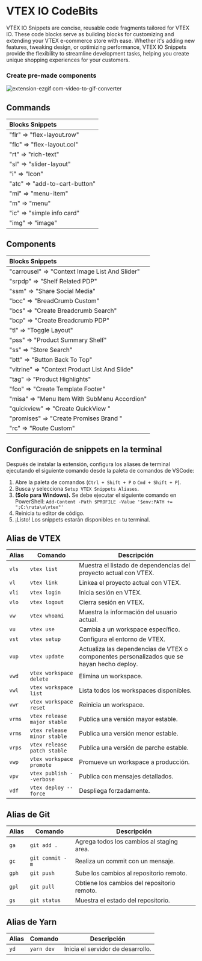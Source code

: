 # VTEX IO CodeBits

VTEX IO Snippets are concise, reusable code fragments tailored for VTEX IO. These code blocks serve as building blocks for customizing and extending your VTEX e-commerce store with ease. Whether it's adding new features, tweaking design, or optimizing performance, VTEX IO Snippets provide the flexibility to streamline development tasks, helping you create unique shopping experiences for your customers.

### Create pre-made components

![extension-ezgif com-video-to-gif-converter](https://github.com/xGinDev/vtex-snippets/assets/57797652/f5e295d9-456f-4f02-b98f-2fd9b65f9970)

## Commands

| Blocks Snippets               |
| :---------------------------- |
| "flr" => "flex-layout.row"    |
| "flc" => "flex-layout.col"    |
| "rt" => "rich-text"           |
| "sl" => "slider-layout"       |
| "i" => "Icon"                 |
| "atc" => "add-to-cart-button" |
| "mi" => "menu-item"           |
| "m" => "menu"                 |
| "ic" => "simple info card"    |
| "img" => "image"              |

## Components

| Blocks Snippets                                |
| :--------------------------------------------- |
| "carrousel" => "Context Image List And Slider" |
| "srpdp" => "Shelf Related PDP"                 |
| "ssm" => "Share Social Media"                  |
| "bcc" => "BreadCrumb Custom"                   |
| "bcs" => "Create Breadcrumb Search"            |
| "bcp" => "Create Breadcrumb PDP"               |
| "tl" => "Toggle Layout"                        |
| "pss" => "Product Summary Shelf"               |
| "ss" => "Store Search"                         |
| "btt" => "Button Back To Top"                  |
| "vitrine" => "Context Product List And Slide"  |
| "tag" => "Product Highlights"                  |
| "foo" => "Create Template Footer"              |
| "misa" => "Menu Item With SubMenu Accordion"   |
| "quickview" => "Create QuickView "             |
| "promises" => "Create Promises Brand "         |
| "rc" => "Route Custom"                         |


## Configuración de snippets en la terminal

Después de instalar la extensión, configura los aliases de terminal ejecutando el siguiente comando desde la paleta de comandos de VSCode:

1. Abre la paleta de comandos (`Ctrl + Shift + P` o `Cmd + Shift + P`).
2. Busca y selecciona `Setup VTEX Snippets Aliases`.
3. **(Solo para Windows).** Se debe ejecutar el siguiente comando en PowerShell: `Add-Content -Path $PROFILE -Value '$env:PATH += ";C:\ruta\a\vtex"'`
4. Reinicia tu editor de código.
5. ¡Listo! Los snippets estarán disponibles en tu terminal.

## Alias de VTEX

| Alias | Comando                     | Descripción                                      |
|-------|-----------------------------|--------------------------------------------------|
| `vls`  | `vtex list`                 | Muestra el listado de dependencias del proyecto actual con VTEX.             |
| `vl`  | `vtex link`                 | Linkea el proyecto actual con VTEX.             |
| `vli` | `vtex login`                | Inicia sesión en VTEX.                          |
| `vlo` | `vtex logout`               | Cierra sesión en VTEX.                          |
| `vw`  | `vtex whoami`               | Muestra la información del usuario actual.      |
| `vu`  | `vtex use`                  | Cambia a un workspace específico.               |
| `vst` | `vtex setup`                | Configura el entorno de VTEX.                   |
| `vup` | `vtex update`               | Actualiza las dependencias de VTEX o componentes personalizados que se hayan hecho deploy.                       |
| `vwd` | `vtex workspace delete`     | Elimina un workspace.                           |
| `vwl` | `vtex workspace list`       | Lista todos los workspaces disponibles.         |
| `vwr` | `vtex workspace reset`      | Reinicia un workspace.                          |
| `vrms`| `vtex release major stable` | Publica una versión mayor estable.              |
| `vrms`| `vtex release minor stable` | Publica una versión menor estable.              |
| `vrps`| `vtex release patch stable` | Publica una versión de parche estable.          |
| `vwp` | `vtex workspace promote`    | Promueve un workspace a producción.             |
| `vpv` | `vtex publish --verbose`    | Publica con mensajes detallados.                |
| `vdf` | `vtex deploy --force`       | Despliega forzadamente.                         |

## Alias de Git

| Alias | Comando          | Descripción                                      |
|-------|------------------|--------------------------------------------------|
| `ga`  | `git add .`      | Agrega todos los cambios al staging area.        |
| `gc`  | `git commit -m`  | Realiza un commit con un mensaje.                |
| `gph` | `git push`       | Sube los cambios al repositorio remoto.          |
| `gpl` | `git pull`       | Obtiene los cambios del repositorio remoto.      |
| `gs`  | `git status`     | Muestra el estado del repositorio.               |

## Alias de Yarn

| Alias | Comando    | Descripción                                      |
|-------|------------|--------------------------------------------------|
| `yd`  | `yarn dev` | Inicia el servidor de desarrollo.                |